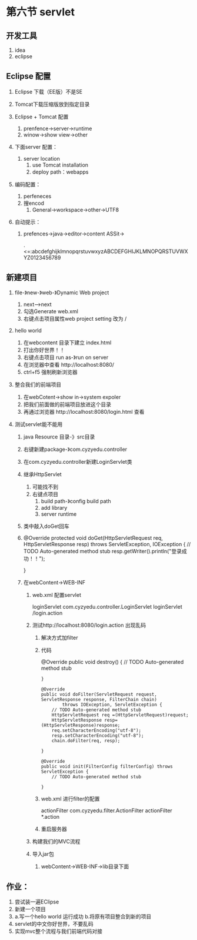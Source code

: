 # 第六节 servlet

## 开发工具

1. idea
2. eclipse

## Eclipse 配置

1. Eclipse 下载（EE版）不是SE

2. Tomcat下载压缩版放到指定目录

3. Eclipse + Tomcat 配置

   1. prenfence->server->runtime
   2. winow->show view->other

4. 下面server 配置：

   1. server location
      1. use Tomcat installation
      2. deploy path：webapps

5. 编码配置：

   1. perfeneces
   2. 搜encod
      1. General->workspace->other->UTF8

6. 自动提示：

   1. prefences->java->editor->content ASSit->

      .<=:abcdefghijklmnopqrstuvwxyzABCDEFGHIJKLMNOPQRSTUVWXYZ0123456789

## 新建项目

1. file-》new-》web-》Dynamic Web project
   1. next-->next
   2. 勾选Generate web.xml
   3. 右键点击项目属性web project setting 改为 /

2. hello world

   1.  在webcontent 目录下建立 index.html
   2. 打出你好世界！！
   3. 右键点击项目 run as-》run on server
   4. 在浏览器中查看 http://localhost:8080/ 
   5. ctrl+f5 强制刷新浏览器

3. 整合我们的前端项目

   1. 在webCotent->show in->system expoler
   2. 把我们前面做的前端项目放进这个目录
   3. 再通过浏览器 http://localhost:8080/login.html 查看

4. 测试servlet能不能用

   1. java Resource 目录-》src目录 

   2. 右键新建package-》com.cyzyedu.controller

   3. 在com.cyzyedu.controller新建LoginServlet类

   4. 继承HttpServlet

      1. 可能找不到
      2. 右键点项目
         1. build path-》config build path
         2. add library
         3. server runtime

   5. 类中敲入doGet回车

   6. @Override
      	protected void doGet(HttpServletRequest req, HttpServletResponse resp) throws ServletException, IOException {
      		// TODO Auto-generated method stub
      	resp.getWriter().println("登录成功！！");

      	}

   7. 在webContent->WEB-INF

      1. web.xml 配置servlet

           <servlet>
           	<servlet-name>loginServlet</servlet-name>
           	<servlet-class>com.cyzyedu.controller.LoginServlet</servlet-class>
           </servlet>
           <servlet-mapping>
           	<servlet-name>loginServlet</servlet-name>
           	<url-pattern>/login.action</url-pattern>
           </servlet-mapping>

      2. 测试http://localhost:8080/login.action 出现乱码

         1. 解决方式加filter

         2. 代码

            @Override
            	public void destroy() {
            		// TODO Auto-generated method stub
            		
            	}
            	
            	@Override
            	public void doFilter(ServletRequest request, ServletResponse response, FilterChain chain)
            			throws IOException, ServletException {
            		// TODO Auto-generated method stub
            		HttpServletRequest req =(HttpServletRequest)request;
            		HttpServletResponse resp=(HttpServletResponse)response;
            		req.setCharacterEncoding("utf-8");
            		resp.setCharacterEncoding("utf-8");
            		chain.doFilter(req, resp);
            		
            	}
            	
            	@Override
            	public void init(FilterConfig filterConfig) throws ServletException {
            		// TODO Auto-generated method stub
            		
            	}

         3. web.xml 进行filter的配置

            <filter>
              	<filter-name>actionFilter</filter-name>
              	<filter-class>com.cyzyedu.filter.ActionFilter</filter-class>
              </filter>
              <filter-mapping>
              	<filter-name>actionFilter</filter-name>
              	<url-pattern>*.action</url-pattern>
              </filter-mapping>

         4. 重启服务器

      3. 构建我们的MVC流程

      4. 导入jar包

         1. webContent->WEB-INF->lib目录下面

## 作业：

1.  尝试装一遍EClipse
2.  新建一个项目
3. a.写一个hello world 运行成功 b.将原有项目整合到新的项目
4. servlet的中文你好世界，不要乱码
5. 实现mvc整个流程与我们前端代码对接